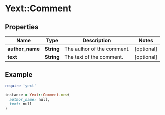# Yext::Comment

## Properties

| Name | Type | Description | Notes |
| ---- | ---- | ----------- | ----- |
| **author_name** | **String** | The author of the comment. | [optional] |
| **text** | **String** | The text of the comment. | [optional] |

## Example

```ruby
require 'yext'

instance = Yext::Comment.new(
  author_name: null,
  text: null
)
```

